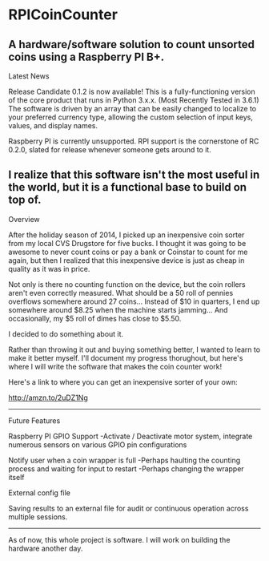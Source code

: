 # RPICoinCounter
A hardware/software solution to count unsorted coins using a Raspberry PI B+.
---------------
Latest News

Release Candidate 0.1.2 is now available!
This is a fully-functioning version of the core product that runs in Python 3.x.x. (Most Recently Tested in 3.6.1)  The software is driven by an array that can be easily changed to localize to your preferred currency type, allowing the custom selection of input keys, values, and display names.

Raspberry PI is currently unsupported.  RPI support is the cornerstone of RC 0.2.0, slated for release whenever someone gets around to it.

I realize that this software isn't the most useful in the world, but it is a functional base to build on top of.
---------------
Overview

After the holiday season of 2014, I picked up an inexpensive coin sorter from my local CVS Drugstore for five bucks.  I thought it was going to be awesome to never count coins or pay a bank or Coinstar to count for me again, but then I realized that this inexpensive device is just as cheap in quality as it was in price.

Not only is there no counting function on the device, but the coin rollers aren't even correctly measured.  What should be a 50 roll of pennies overflows somewhere around 27 coins...  Instead of $10 in quarters, I end up somewhere around $8.25 when the machine starts jamming...  And occasionally, my $5 roll of dimes has close to $5.50.

I decided to do something about it.

Rather than throwing it out and buying something better, I wanted to learn to make it better myself.  I'll document my progress thorughout, but here's where I will write the software that makes the coin counter work!

Here's a link to where you can get an inexpensive sorter of your own:

http://amzn.to/2uDZ1Ng

---------------
Future Features

Raspberry PI GPIO Support
  -Activate / Deactivate motor system, integrate numerous sensors on various GPIO pin configurations
  
  Notify user when a coin wrapper is full
  -Perhaps haulting the counting process and waiting for input to restart
  -Perhaps changing the wrapper itself
    
  External config file
  
  Saving results to an external file for audit or continuous operation across multiple sessions.

---------------
As of now, this whole project is software.  I will work on building the hardware another day.
